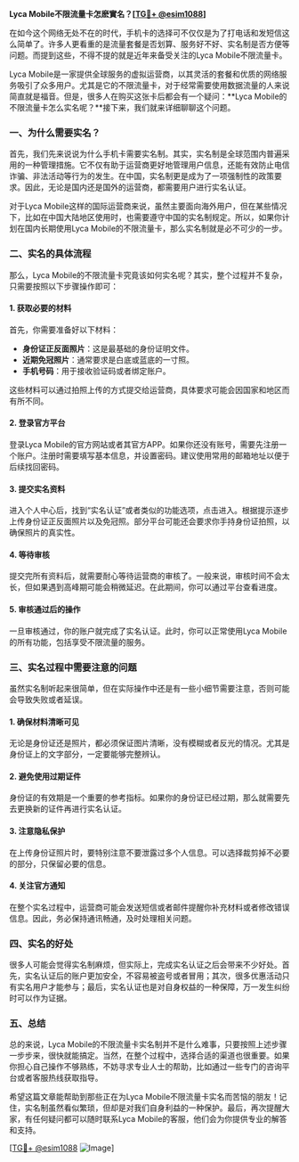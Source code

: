 **Lyca Mobile不限流量卡怎麽實名？[[TG💪+ @esim1088](https://t.me/s/esim1088)]**

在如今这个网络无处不在的时代，手机卡的选择可不仅仅是为了打电话和发短信这么简单了。许多人更看重的是流量套餐是否划算、服务好不好、实名制是否方便等问题。而提到这些，不得不提的就是近年来备受关注的Lyca Mobile不限流量卡。

Lyca Mobile是一家提供全球服务的虚拟运营商，以其灵活的套餐和优质的网络服务吸引了众多用户。尤其是它的不限流量卡，对于经常需要使用数据流量的人来说简直就是福音。但是，很多人在购买这张卡后都会有一个疑问：**Lyca Mobile的不限流量卡怎么实名呢？**接下来，我们就来详细聊聊这个问题。

### 一、为什么需要实名？

首先，我们先来说说为什么手机卡需要实名制。其实，实名制是全球范围内普遍采用的一种管理措施。它不仅有助于运营商更好地管理用户信息，还能有效防止电信诈骗、非法活动等行为的发生。在中国，实名制更是成为了一项强制性的政策要求。因此，无论是国内还是国外的运营商，都需要用户进行实名认证。

对于Lyca Mobile这样的国际运营商来说，虽然主要面向海外用户，但在某些情况下，比如在中国大陆地区使用时，也需要遵守中国的实名制规定。所以，如果你计划在国内长期使用Lyca Mobile的不限流量卡，那么实名制就是必不可少的一步。

### 二、实名的具体流程

那么，Lyca Mobile的不限流量卡究竟该如何实名呢？其实，整个过程并不复杂，只需要按照以下步骤操作即可：

#### 1. 获取必要的材料

首先，你需要准备好以下材料：
- **身份证正反面照片**：这是最基础的身份证明文件。
- **近期免冠照片**：通常要求是白底或蓝底的一寸照。
- **手机号码**：用于接收验证码或者绑定账户。

这些材料可以通过拍照上传的方式提交给运营商，具体要求可能会因国家和地区而有所不同。

#### 2. 登录官方平台

登录Lyca Mobile的官方网站或者其官方APP。如果你还没有账号，需要先注册一个账户。注册时需要填写基本信息，并设置密码。建议使用常用的邮箱地址以便于后续找回密码。

#### 3. 提交实名资料

进入个人中心后，找到“实名认证”或者类似的功能选项，点击进入。根据提示逐步上传身份证正反面照片以及免冠照。部分平台可能还会要求你手持身份证拍照，以确保照片的真实性。

#### 4. 等待审核

提交完所有资料后，就需要耐心等待运营商的审核了。一般来说，审核时间不会太长，但如果遇到高峰期可能会稍微延迟。在此期间，你可以通过平台查看进度。

#### 5. 审核通过后的操作

一旦审核通过，你的账户就完成了实名认证。此时，你可以正常使用Lyca Mobile的所有功能，包括享受不限流量的服务。

### 三、实名过程中需要注意的问题

虽然实名制听起来很简单，但在实际操作中还是有一些小细节需要注意，否则可能会导致失败或者延误。

#### 1. 确保材料清晰可见

无论是身份证还是照片，都必须保证图片清晰，没有模糊或者反光的情况。尤其是身份证上的文字部分，一定要能够完整辨认。

#### 2. 避免使用过期证件

身份证的有效期是一个重要的参考指标。如果你的身份证已经过期，那么就需要先去更换新的证件再进行实名认证。

#### 3. 注意隐私保护

在上传身份证照片时，要特别注意不要泄露过多个人信息。可以选择裁剪掉不必要的部分，只保留必要的信息。

#### 4. 关注官方通知

在整个实名过程中，运营商可能会发送短信或者邮件提醒你补充材料或者修改错误信息。因此，务必保持通讯畅通，及时处理相关问题。

### 四、实名的好处

很多人可能会觉得实名制麻烦，但实际上，完成实名认证之后会带来不少好处。首先，实名认证后的账户更加安全，不容易被盗号或者冒用；其次，很多优惠活动只有实名用户才能参与；最后，实名认证也是对自身权益的一种保障，万一发生纠纷时可以作为证据。

### 五、总结

总的来说，Lyca Mobile的不限流量卡实名制并不是什么难事，只要按照上述步骤一步步来，很快就能搞定。当然，在整个过程中，选择合适的渠道也很重要。如果你担心自己操作不够熟练，不妨寻求专业人士的帮助，比如通过一些专门的咨询平台或者客服热线获取指导。

希望这篇文章能帮助到那些正在为Lyca Mobile不限流量卡实名而苦恼的朋友！记住，实名制虽然看似繁琐，但却是对我们自身利益的一种保护。最后，再次提醒大家，有任何疑问都可以随时联系Lyca Mobile的客服，他们会为你提供专业的解答和支持。

[[TG💪+ @esim1088](https://t.me/s/esim1088) ![Image](https://i.postimg.cc/4NQfJmqS/Snipaste-2025-05-13-00-14-12.png)]